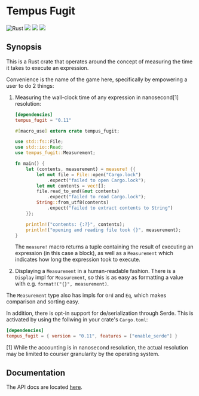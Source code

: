 # Tempus Fugit

![Rust](https://github.com/jjpe/deltoid/workflows/Rust/badge.svg)
[![](https://img.shields.io/crates/v/tempus_fugit?label=tempus_fugit)](https://crates.io/crates/tempus_fugit)
![](https://img.shields.io/badge/rustc-1.26+-darkcyan.svg)
![](https://img.shields.io/crates/l/tempus_fugit)

## Synopsis

This is a Rust crate that operates around the concept of measuring the time it
takes to execute an expression.

Convenience is the name of the game here, specifically by empowering a user to
do 2 things:

1. Measuring the wall-clock time of any expression in nanosecond[1] resolution:
    ```toml
    [dependencies]
    tempus_fugit = "0.11"
    ```

    ``` rust
    #[macro_use] extern crate tempus_fugit;

    use std::fs::File;
    use std::io::Read;
    use tempus_fugit::Measurement;

    fn main() {
        let (contents, measurement) = measure! {{
            let mut file = File::open("Cargo.lock")
                .expect("failed to open Cargo.lock");
            let mut contents = vec![];
            file.read_to_end(&mut contents)
                .expect("failed to read Cargo.lock");
            String::from_utf8(contents)
                .expect("failed to extract contents to String")
        }};

        println!("contents: {:?}", contents);
        println!("opening and reading file took {}", measurement);
    }
    ```

    The `measure!` macro returns a tuple containing the result of executing
    an expression (in this case a block), as well as a `Measurement` which
    indicates how long the expression took to execute.


2. Displaying a `Measurement` in a human-readable fashion.
   There is a `Display` impl for `Measurement`, so this is as easy as
   formatting a value with e.g. `format!("{}", measurement)`.


The `Measurement` type also has impls for `Ord` and `Eq`, which makes
comparison and sorting easy.

In addition, there is opt-in support for de/serialization through Serde.
This is activated by using the follwing in your crate's `Cargo.toml`:

``` toml
[dependencies]
tempus_fugit = { version = "0.11", features = ["enable_serde"] }
```



[1] While the accounting is in nanosecond resolution, the actual resolution may
    be limited to courser granularity by the operating system.


## Documentation

The API docs are located [here](https://docs.rs/tempus_fugit/).
